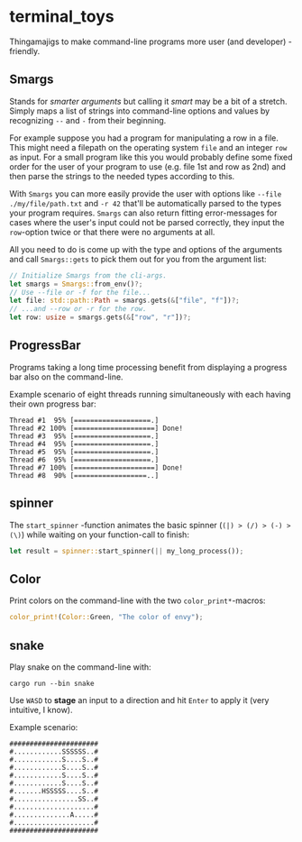 # terminal_toys
Thingamajigs to make command-line programs more user (and developer) -friendly.

## Smargs
Stands for *smarter arguments* but calling it *smart* may be a bit of a stretch.
Simply maps a list of strings into command-line options and values by recognizing `--` and `-` from their beginning.

For example suppose you had a program for manipulating a row in a file. This might need a filepath on 
the operating system `file` and an integer `row` as input.
For a small program like this you would probably define some fixed order for the user of your program to 
use (e.g. file 1st and row as 2nd) and then parse the strings to the needed types according to this.

With `Smargs` you can more easily provide the user with options like `--file ./my/file/path.txt` and `-r 42` that'll
be automatically parsed to the types your program requires. `Smargs` can also return fitting error-messages for cases where
the user's input could not be parsed correctly, they input the `row`-option twice or that there were no arguments at all.

All you need to do is come up with the type and options of the arguments and call `Smargs::gets` to pick them out for you from the argument list:
```rs
// Initialize Smargs from the cli-args.
let smargs = Smargs::from_env()?;
// Use --file or -f for the file...
let file: std::path::Path = smargs.gets(&["file", "f"])?;
// ...and --row or -r for the row.
let row: usize = smargs.gets(&["row", "r"])?;
```
## ProgressBar
Programs taking a long time processing benefit from displaying a progress bar also on the command-line.

Example scenario of eight threads running simultaneously with each having their own progress bar:
```
Thread #1  95% [===================.]
Thread #2 100% [====================] Done!
Thread #3  95% [===================.]
Thread #4  95% [===================.]
Thread #5  95% [===================.]
Thread #6  95% [===================.]
Thread #7 100% [====================] Done!
Thread #8  90% [==================..]
```
## spinner
The `start_spinner` -function animates the basic spinner (`(|) > (/) > (-) > (\)`) while waiting on your function-call to finish:
```rs
let result = spinner::start_spinner(|| my_long_process());
```

## Color
Print colors on the command-line with the two `color_print*`-macros:
```rs
color_print!(Color::Green, "The color of envy");
```

## snake
Play snake on the command-line with: 
```
cargo run --bin snake
```
Use `WASD` to __stage__ an input to a direction and hit `Enter` to apply it (very intuitive, I know).

Example scenario:
```
######################
#............SSSSSS..#
#............S....S..#
#............S....S..#
#............S....S..#
#............S....S..#
#.......HSSSSS....S..#
#................SS..#
#....................#
#..............A.....#
#....................#
######################
```
